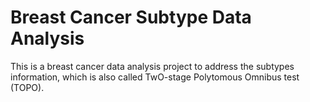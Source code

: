 # Breast Cancer Subtype Data Analysis
This is a breast cancer data analysis project to address the subtypes information, which is also called TwO-stage Polytomous Omnibus test (TOPO).
